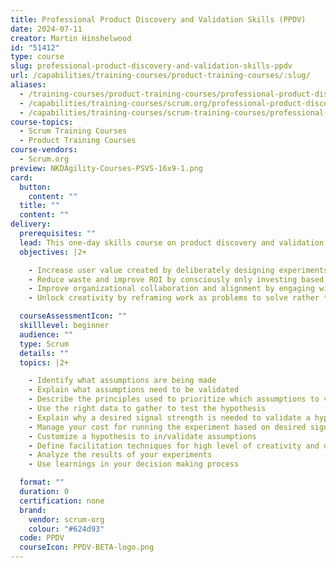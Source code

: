 ```yaml
---
title: Professional Product Discovery and Validation Skills (PPDV)
date: 2024-07-11
creator: Martin Hinshelwood
id: "51412"
type: course
slug: professional-product-discovery-and-validation-skills-ppdv
url: /capabilities/training-courses/product-training-courses/:slug/
aliases:
  - /training-courses/product-training-courses/professional-product-discovery-and-validation-skills-ppdv/
  - /capabilities/training-courses/scrum.org/professional-product-discovery-and-validation-skills-ppdv/
  - /capabilities/training-courses/scrum-training-courses/professional-product-discovery-and-validation-skills-ppdv/
course-topics:
  - Scrum Training Courses
  - Product Training Courses
course-vendors:
  - Scrum.org
preview: NKDAgility-Courses-PSVS-16x9-1.png
card:
  button:
    content: ""
  title: ""
  content: ""
delivery:
  prerequisites: ""
  lead: This one-day skills course on product discovery and validation offers hands-on training to participants, enabling them to enhance value creation through practical application of discovery and validation skills in product development. This course covers core skills, equally essential for both greenfield scenarios but also the enhancement of existing products.  Experimentation and collecting evidence are more and more important in today’s ever-changing business environments. Thus, learning becomes a first-class citizen and this course teaches the essential skills needed to drive targeted learning. With these skills, you will delight customers while achieving company impacts and controlling risk exposure, thus optimizing Return on Investment (ROI). Throughout the class, students learn a number of discovery and validation practices that they can use once they leave the classroom.  In this skills-building course, students use an ongoing case study as a way of applying techniques learned throughout the class and preparing to take what they learn back to their workplace. This course is designed for Product Owners, Product Managers, and product teams to enable them to better incorporate discovery and validation into their product development process. Product discovery and validation focuses the team toward achieving customer outcomes and company impacts. Teams learn how to work in iterative cycles to assess what works best for the user. Leveraging product discovery and validation techniques, the course takes a user-centric approach, illustrating how this comes together with development and delivery. Students learn how discovery, delivery, and validation fit together to lead to an end-to-end empirical approach to product development
  objectives: |2+

    - Increase user value created by deliberately designing experiments to validate assumptions about user’s needs and wants
    - Reduce waste and improve ROI by consciously only investing based on evidence gathered from validation
    - Improve organizational collaboration and alignment by engaging with key stakeholders using data instead of opinions
    - Unlock creativity by reframing work as problems to solve rather than tasks to execute

  courseAssessmentIcon: ""
  skilllevel: beginner
  audience: ""
  type: Scrum
  details: ""
  topics: |2+

    - Identify what assumptions are being made
    - Explain what assumptions need to be validated
    - Describe the principles used to prioritize which assumptions to validate first
    - Use the right data to gather to test the hypothesis
    - Explain why a desired signal strength is needed to validate a hypothesis
    - Manage your cost for running the experiment based on desired signal quality and confidence level
    - Customize a hypothesis to in/validate assumptions
    - Define facilitation techniques for high level of creativity and diversity in solutions
    - Analyze the results of your experiments
    - Use learnings in your decision making process

  format: ""
  duration: 0
  certification: none
  brand:
    vendor: scrum-org
    colour: "#624d93"
  code: PPDV
  courseIcon: PPDV-BETA-logo.png
---
```

